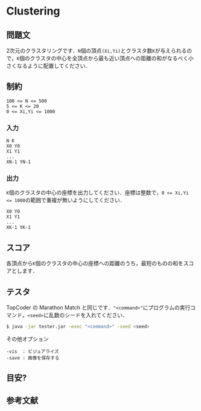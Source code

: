# Clustering

## 問題文
2次元のクラスタリングです．```N```個の頂点```(Xi,Yi)```とクラスタ数```K```が与えられるので，```K```個のクラスタの中心を全頂点から最も近い頂点への距離の和がなるべく小さくなるように配置してください．

## 制約
```
100 <= N <= 500
5 <= K <= 20
0 <= Xi,Yi <= 1000
```

### 入力
```
N K
X0 Y0
X1 Y1
...
XN-1 YN-1
```

### 出力
```K```個のクラスタの中心の座標を出力してください．座標は整数で，```0 <= Xi,Yi <= 1000```の範囲で重複が無いようにしてください．
```
X0 Y0
X1 Y1
...
XK-1 YK-1
```

## スコア
各頂点から```K```個のクラスタの中心の座標への距離のうち，最短のものの和をスコアとします．

## テスタ
TopCoder の Marathon Match と同じです．```"<command>"```にプログラムの実行コマンド，```<seed>```に乱数のシードを入れてください．
```sh
$ java -jar tester.jar -exec "<command>" -seed <seed>
```
その他オプション
```
-vis  : ビジュアライズ
-save : 画像を保存する
```


## 目安?


##  参考文献

